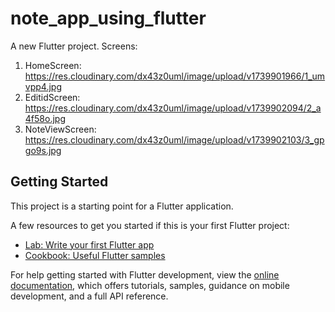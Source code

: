 # note_app_using_flutter

A new Flutter project.
Screens:
1. HomeScreen: https://res.cloudinary.com/dx43z0uml/image/upload/v1739901966/1_umvpp4.jpg
2. EditidScreen: https://res.cloudinary.com/dx43z0uml/image/upload/v1739902094/2_a4f58o.jpg
3. NoteViewScreen: https://res.cloudinary.com/dx43z0uml/image/upload/v1739902103/3_gpgo9s.jpg

## Getting Started

This project is a starting point for a Flutter application.

A few resources to get you started if this is your first Flutter project:

- [Lab: Write your first Flutter app](https://docs.flutter.dev/get-started/codelab)
- [Cookbook: Useful Flutter samples](https://docs.flutter.dev/cookbook)

For help getting started with Flutter development, view the
[online documentation](https://docs.flutter.dev/), which offers tutorials,
samples, guidance on mobile development, and a full API reference.
